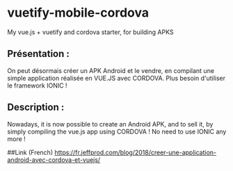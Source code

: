 # vuetify-mobile-cordova
My vue.js + vuetify and cordova starter, for building APKS


## Présentation :
On peut désormais créer un APK Android et le vendre, en compilant une simple application réalisée en VUE.JS avec CORDOVA. 
Plus besoin d'utiliser le framework IONIC !

## Description :
Nowadays, it is now possible to create an Android APK, and to sell it, by simply compiling the vue.js app using CORDOVA !
No need to use IONIC any more !

##Link (French)
https://fr.jeffprod.com/blog/2018/creer-une-application-android-avec-cordova-et-vuejs/
